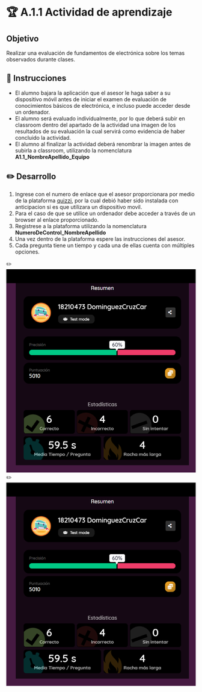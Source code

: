 # :trophy: A.1.1 Actividad de aprendizaje

## Objetivo

Realizar una evaluación de fundamentos de electrónica sobre los temas observados durante clases.

## :blue_book: Instrucciones

+ El alumno bajara la aplicación que el asesor le haga saber a su dispositivo móvil antes de iniciar el examen de evaluación de conocimientos básicos de electrónica, e incluso puede acceder desde un ordenador.
+ El alumno será evaluado individualmente, por lo que deberá subir en classroom dentro del apartado de la actividad una imagen de los resultados de su evaluación la cual servirá como evidencia de haber concluido la actividad.
+ El alumno al finalizar la actividad deberá renombrar la imagen antes de subirla a classroom, utilizando la nomenclatura **A1.1_NombreApellido_Equipo**

## :pencil2: Desarrollo

1. Ingrese con el numero de enlace que el asesor proporcionara por medio de la plataforma [quizzi](https://quizizz.com/), por la cual debió haber sido instalada con anticipacion si es que utilizara un dispositivo movil.
2. Para el caso de que se utilice un ordenador debe acceder a través de un browser al enlace proporcionado.
3. Registrese a la plataforma utilizando la nomenclatura **NumeroDeControl_NombreApellido**
4. Una vez dentro de la plataforma espere las instrucciones del asesor.
5. Cada pregunta tiene un tiempo y cada una de ellas cuenta con múltiples opciones.

:pencil2: ![Primera Parte](../Img/A1.1_CarolinaDominguezCruz_ElectroModerno_2.PNG)
:pencil2: ![Segunda Parte](../Img/A1.1_CarolinaDominguezCruz_ElectroModerno_2.PNG)
